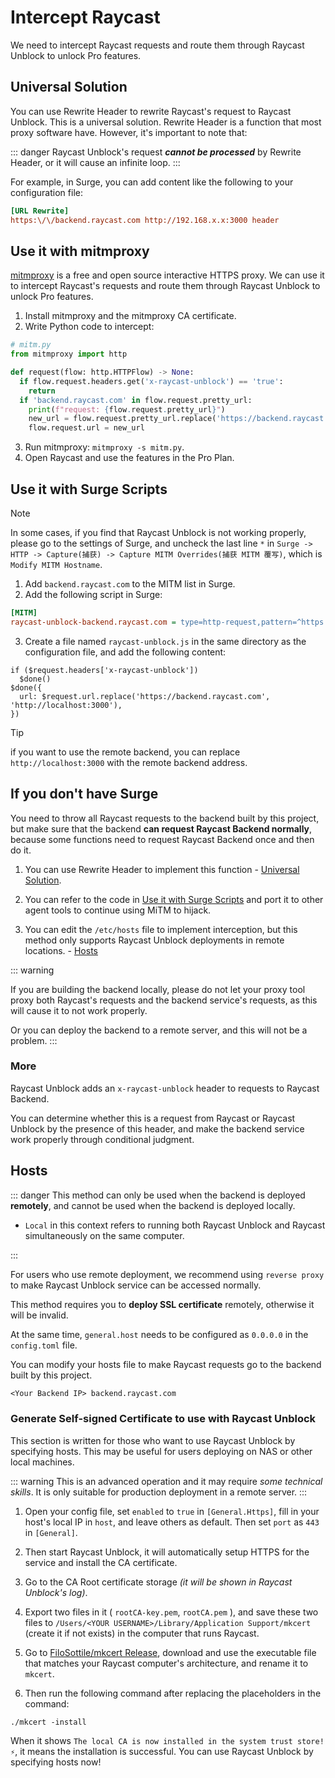 # Intercept Raycast

We need to intercept Raycast requests and route them through Raycast Unblock to unlock Pro features.

## Universal Solution

You can use Rewrite Header to rewrite Raycast's request to Raycast Unblock. This is a universal solution. Rewrite Header is a function that most proxy software have. However, it's important to note that:

::: danger
Raycast Unblock's request **_cannot be processed_** by Rewrite Header, or it will cause an infinite loop.
:::

For example, in Surge, you can add content like the following to your configuration file:

```ini
[URL Rewrite]
https:\/\/backend.raycast.com http://192.168.x.x:3000 header
```

## Use it with mitmproxy

[mitmproxy](https://mitmproxy.org/) is a free and open source interactive HTTPS proxy. We can use it to intercept Raycast's requests and route them through Raycast Unblock to unlock Pro features.

1. Install mitmproxy and the mitmproxy CA certificate.
2. Write Python code to intercept:

```python
# mitm.py
from mitmproxy import http

def request(flow: http.HTTPFlow) -> None:
  if flow.request.headers.get('x-raycast-unblock') == 'true':
    return
  if 'backend.raycast.com' in flow.request.pretty_url:
    print(f"request: {flow.request.pretty_url}")
    new_url = flow.request.pretty_url.replace('https://backend.raycast.com', 'http://127.0.0.1:3000')
    flow.request.url = new_url
```

3. Run mitmproxy: `mitmproxy -s mitm.py`.
4. Open Raycast and use the features in the Pro Plan.

## Use it with Surge Scripts

> [!NOTE]
> In some cases, if you find that Raycast Unblock is not working properly, please go to the settings of Surge, and uncheck the last line `*` in `Surge -> HTTP -> Capture(捕获) -> Capture MITM Overrides(捕获 MITM 覆写)`, which is `Modify MITM Hostname`.

1. Add `backend.raycast.com` to the MITM list in Surge.
2. Add the following script in Surge:

```ini
[MITM]
raycast-unblock-backend.raycast.com = type=http-request,pattern=^https://backend.raycast.com/*,requires-body=1,max-size=0,debug=1,script-path=raycast-unblock.js
```

3. Create a file named `raycast-unblock.js` in the same directory as the configuration file, and add the following content:

```js{4}
if ($request.headers['x-raycast-unblock'])
  $done()
$done({
  url: $request.url.replace('https://backend.raycast.com', 'http://localhost:3000'),
})
```

> [!TIP]
> if you want to use the remote backend, you can replace `http://localhost:3000` with the remote backend address.

## If you don't have Surge

You need to throw all Raycast requests to the backend built by this project, but make sure that the backend **can request Raycast Backend normally**, because some functions need to request Raycast Backend once and then do it.

1. You can use Rewrite Header to implement this function - [Universal Solution](#universal-solution).

2. You can refer to the code in [Use it with Surge Scripts](#use-it-with-surge-scripts-not-recommend) and port it to other agent tools to continue using MiTM to hijack.

3. You can edit the `/etc/hosts` file to implement interception, but this method only supports Raycast Unblock deployments in remote locations. - [Hosts](#hosts)

::: warning

If you are building the backend locally, please do not let your proxy tool proxy both Raycast's requests and the backend service's requests, as this will cause it to not work properly.

Or you can deploy the backend to a remote server, and this will not be a problem.
:::

### More

Raycast Unblock adds an `x-raycast-unblock` header to requests to Raycast Backend.

You can determine whether this is a request from Raycast or Raycast Unblock by the presence of this header, and make the backend service work properly through conditional judgment.

## Hosts

::: danger
This method can only be used when the backend is deployed **remotely**, and cannot be used when the backend is deployed locally.

- `Local` in this context refers to running both Raycast Unblock and Raycast simultaneously on the same computer.

:::

For users who use remote deployment, we recommend using `reverse proxy` to make Raycast Unblock service can be accessed normally.

This method requires you to **deploy SSL certificate** remotely, otherwise it will be invalid.

At the same time, `general.host` needs to be configured as `0.0.0.0` in the `config.toml` file.

You can modify your hosts file to make Raycast requests go to the backend built by this project.

```txt
<Your Backend IP> backend.raycast.com
```

### Generate Self-signed Certificate to use with Raycast Unblock

This section is written for those who want to use Raycast Unblock by specifying hosts. This may be useful for users deploying on NAS or other local machines.

::: warning
This is an advanced operation and it may require *some technical skills*. It is only suitable for production deployment in a remote server.
:::

1. Open your config file, set `enabled` to `true` in `[General.Https]`, fill in your host's local IP in `host`, and leave others as default. Then set `port` as `443` in `[General]`.

2. Then start Raycast Unblock, it will automatically setup HTTPS for the service and install the CA certificate.

3. Go to the CA Root certificate storage *(it will be shown in Raycast Unblock's log)*.

4. Export two files in it ( `rootCA-key.pem`, `rootCA.pem` ), and save these two files to `/Users/<YOUR USERNAME>/Library/Application Support/mkcert` (create it if not exists) in the computer that runs Raycast.

5. Go to [FiloSottile/mkcert Release](https://github.com/FiloSottile/mkcert/releases/tag/v1.4.4), download and use the executable file that matches your Raycast computer's architecture, and rename it to `mkcert`.

6. Then run the following command after replacing the placeholders in the command:

```shell
./mkcert -install
```

When it shows `The local CA is now installed in the system trust store! ⚡️`, it means the installation is successful. You can use Raycast Unblock by specifying hosts now!
